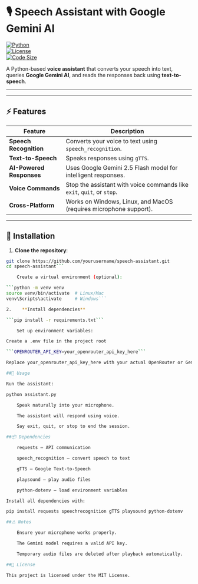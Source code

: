 # 🎙️ Speech Assistant with Google Gemini AI

[![Python](https://img.shields.io/badge/python-3.11+-blue)](https://www.python.org/)  
[![License](https://img.shields.io/badge/license-MIT-green)](LICENSE)  
[![Code Size](https://img.shields.io/github/languages/code-size/yourusername/speech-assistant)](https://github.com/yourusername/speech-assistant)  

A Python-based **voice assistant** that converts your speech into text, queries **Google Gemini AI**, and reads the responses back using **text-to-speech**.  

---


---

## ⚡ Features

| Feature | Description |
|---------|-------------|
| **Speech Recognition** | Converts your voice to text using `speech_recognition`. |
| **Text-to-Speech** | Speaks responses using `gTTS`. |
| **AI-Powered Responses** | Uses Google Gemini 2.5 Flash model for intelligent responses. |
| **Voice Commands** | Stop the assistant with voice commands like `exit`, `quit`, or `stop`. |
| **Cross-Platform** | Works on Windows, Linux, and MacOS (requires microphone support). |

---

## 🚀 Installation

1. **Clone the repository**:

```bash
git clone https://github.com/yourusername/speech-assistant.git
cd speech-assistant```

    Create a virtual environment (optional):

```python -m venv venv
source venv/bin/activate  # Linux/Mac
venv\Scripts\activate     # Windows```

2.    **Install dependencies**

```pip install -r requirements.txt```

    Set up environment variables:

Create a .env file in the project root

```OPENROUTER_API_KEY=your_openrouter_api_key_here```

Replace your_openrouter_api_key_here with your actual OpenRouter or Gemini API key.

##🎤 Usage

Run the assistant:

python assistant.py

    Speak naturally into your microphone.

    The assistant will respond using voice.

    Say exit, quit, or stop to end the session.

##📦 Dependencies

    requests – API communication

    speech_recognition – convert speech to text

    gTTS – Google Text-to-Speech

    playsound – play audio files

    python-dotenv – load environment variables

Install all dependencies with:

pip install requests speechrecognition gTTS playsound python-dotenv

##⚠️ Notes

    Ensure your microphone works properly.

    The Gemini model requires a valid API key.

    Temporary audio files are deleted after playback automatically.

##📄 License

This project is licensed under the MIT License.
